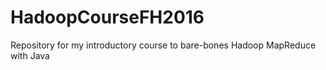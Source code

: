 # HadoopCourseFH2016
Repository for my introductory course to bare-bones Hadoop MapReduce with Java
